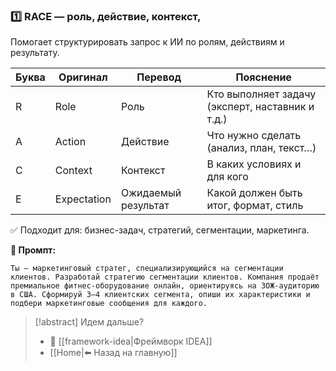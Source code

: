### 1️⃣ RACE — роль, действие, контекст, 

Помогает структурировать запрос к ИИ по ролям, действиям и результату.

| Буква | Оригинал    | Перевод             | Пояснение                                        |
| ----- | ----------- | ------------------- | ------------------------------------------------ |
| R     | Role        | Роль                | Кто выполняет задачу (эксперт, наставник и т.д.) |
| A     | Action      | Действие            | Что нужно сделать (анализ, план, текст…)         |
| C     | Context     | Контекст            | В каких условиях и для кого                      |
| E     | Expectation | Ожидаемый результат | Какой должен быть итог, формат, стиль            |


✅ Подходит для: бизнес-задач, стратегий, сегментации, маркетинга.


**🧠 Промпт:**

```
Ты — маркетинговый стратег, специализирующийся на сегментации клиентов. Разработай стратегию сегментации клиентов. Компания продаёт премиальное фитнес-оборудование онлайн, ориентируясь на ЗОЖ-аудиторию в США. Сформируй 3–4 клиентских сегмента, опиши их характеристики и подбери маркетинговые сообщения для каждого.
```

> [!abstract] Идем дальше?
> - 🧠 [[framework-idea|Фреймворк IDEA]]
> - [[Home|⬅️ Назад на главную]]

